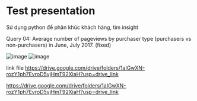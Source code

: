 # Test presentation
Sử dụng python để phân khúc khách hàng, tìm insight

Query 04: Average number of pageviews by purchaser type (purchasers vs non-purchasers) in June, July 2017. (fixed)

![image](https://github.com/user-attachments/assets/764e6046-063f-4562-a74a-1ee207af3bbc)
![image](https://github.com/user-attachments/assets/e691c223-af65-4dcf-bfd9-79855d6c0721)

link file
https://drive.google.com/drive/folders/1aIGwXN-rozY1ph7EvroD5vjHmT92XiaH?usp=drive_link

https://drive.google.com/drive/folders/1aIGwXN-rozY1ph7EvroD5vjHmT92XiaH?usp=drive_link
